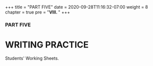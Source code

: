 +++
title = "PART FIVE"
date = 2020-09-28T11:16:32-07:00
weight = 8
chapter = true
pre = "<b>VIII. </b>"
+++

### PART FIVE

# WRITING PRACTICE

Students' Working Sheets.